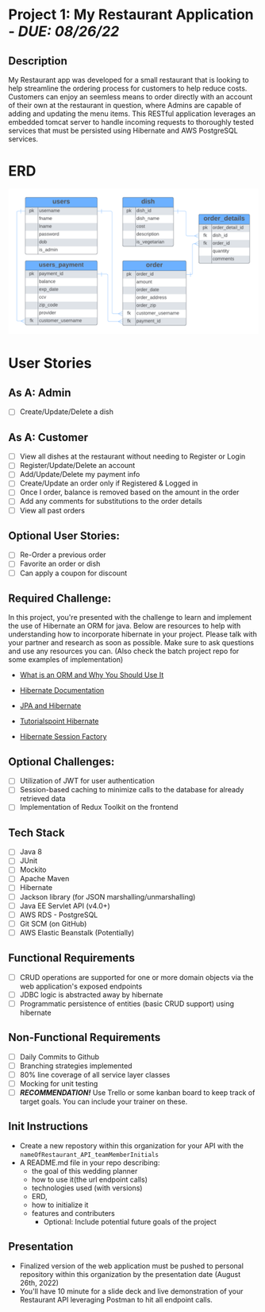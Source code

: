 # **Project 1:** My Restaurant Application - **_DUE: 08/26/22_**

## Description

My Restaurant app was developed for a small restaurant that is looking to help streamline the ordering process for customers to help reduce costs. Customers can enjoy an seemless means to order directly with an account of their own at the restaurant in question, where Admins are capable of adding and updating the menu items. This RESTful application leverages an embedded tomcat server to handle incoming requests to thoroughly tested services that must be persisted using Hibernate and AWS PostgreSQL services.

# ERD

![](img/p1-erd.png)

# User Stories

## As A: Admin

-   [ ] Create/Update/Delete a dish

## As A: Customer

-   [ ] View all dishes at the restaurant without needing to Register or Login
-   [ ] Register/Update/Delete an account
-   [ ] Add/Update/Delete my payment info
-   [ ] Create/Update an order only if Registered & Logged in
-   [ ] Once I order, balance is removed based on the amount in the order
-   [ ] Add any comments for substitutions to the order details
-   [ ] View all past orders

## Optional User Stories:

-   [ ] Re-Order a previous order
-   [ ] Favorite an order or dish
-   [ ] Can apply a coupon for discount

## Required Challenge:

In this project, you're presented with the challenge to learn and implement the use of Hibernate an ORM for java. Below are resources to help with understanding how to incorporate hibernate in your project. Please talk with your partner and research as soon as possible. Make sure to ask questions and use any resources you can. (Also check the batch project repo for some examples of implementation)

-   [What is an ORM and Why You Should Use It](https://blog.bitsrc.io/what-is-an-orm-and-why-you-should-use-it-b2b6f75f5e2a)

-   [Hibernate Documentation](https://hibernate.org/orm/documentation/5.4/)

-   [JPA and Hibernate](https://www.baeldung.com/jpql-hql-criteria-query)

-   [Tutorialspoint Hibernate](https://www.tutorialspoint.com/hibernate/index.htm)

-   [Hibernate Session Factory](https://www.java2novice.com/hibernate/session-factory/)

## Optional Challenges:

-   [ ] Utilization of JWT for user authentication
-   [ ] Session-based caching to minimize calls to the database for already retrieved data
-   [ ] Implementation of Redux Toolkit on the frontend

## Tech Stack

-   [ ] Java 8
-   [ ] JUnit
-   [ ] Mockito
-   [ ] Apache Maven
-   [ ] Hibernate
-   [ ] Jackson library (for JSON marshalling/unmarshalling)
-   [ ] Java EE Servlet API (v4.0+)
-   [ ] AWS RDS - PostgreSQL
-   [ ] Git SCM (on GitHub)
-   [ ] AWS Elastic Beanstalk (Potentially)

## Functional Requirements

-   [ ] CRUD operations are supported for one or more domain objects via the web application's exposed endpoints
-   [ ] JDBC logic is abstracted away by hibernate
-   [ ] Programmatic persistence of entities (basic CRUD support) using hibernate

## Non-Functional Requirements

-   [ ] Daily Commits to Github
-   [ ] Branching strategies implemented
-   [ ] 80% line coverage of all service layer classes
-   [ ] Mocking for unit testing
-   [ ] **_RECOMMENDATION!_** Use Trello or some kanban board to keep track of target goals. You can include your trainer on these.

## Init Instructions

-   Create a new repostory within this organization for your API with the `nameOfRestaurant_API_teamMemberInitials`
-   A README.md file in your repo describing:
    -   the goal of this wedding planner
    -   how to use it(the url endpoint calls)
    -   technologies used (with versions)
    -   ERD,
    -   how to initialize it
    -   features and contributers
        -   Optional: Include potential future goals of the project

## Presentation

-   Finalized version of the web application must be pushed to personal repository within this organization by the presentation date (August 26th, 2022)
-   You'll have 10 minute for a slide deck and live demonstration of your Restaurant API leveraging Postman to hit all endpoint calls.
